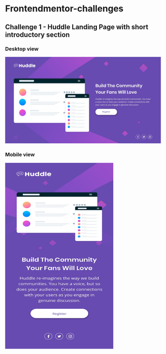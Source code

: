 # Frontendmentor-challenges

## Challenge 1 - Huddle Landing Page with short introductory section

### Desktop view

![Challenge 1](huddle-landing-page/mockup/desktop-design.jpg)

### Mobile view

<img src="huddle-landing-page/mockup/mobile-design.jpg" width="350" height="600" alt="Challenge 1"/>